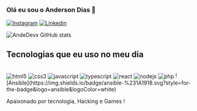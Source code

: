
### Olá eu sou o Anderson Dias 🤙


[![Instagram](https://img.shields.io/badge/Instagram-E4405F?style=for-the-badge&logo=instagram&logoColor=white)](https://instagram.com/andedevx)
[![Linkedin](https://img.shields.io/badge/LinkedIn-0077B5?style=for-the-badge&logo=linkedin&logoColor=white)](https://linkedin.com/in/andeds)



![AndeDevx GitHub stats](https://github-readme-stats.vercel.app/api?username=andedevx&show_icons=true&theme=dracula)



## Tecnologias que eu uso no meu dia

<div style="display: inline_block"><br/>
<img align="center" alt="html5" src="https://img.shields.io/badge/HTML5-E34F26?style=for-the-badge&logo=html5&logoColor=white" />
<img align="center" alt="css3" src="https://img.shields.io/badge/CSS3-1572B6?style=for-the-badge&logo=css3&logoColor=white" />
<img align="center" alt="javascript" src="https://img.shields.io/badge/JavaScript-F7DF1E?style=for-the-badge&logo=javascript&logoColor=black" />
<img align="center" alt="typescript" src="https://img.shields.io/badge/TypeScript-007ACC?style=for-the-badge&logo=typescript&logoColor=white" />
<img align="center" alt="react" src="https://img.shields.io/badge/React-20232A?style=for-the-badge&logo=react&logoColor=61DAFB" />
<img align="center" alt="nodejs" src="https://img.shields.io/badge/Node.js-43853D?style=for-the-badge&logo=node.js&logoColor=white" />
<img align="center" alt="php" src="https://img.shields.io/badge/PHP-777BB4?style=for-the-badge&logo=php&logoColor=white" />
![Ansible](https://img.shields.io/badge/ansible-%231A1918.svg?style=for-the-badge&logo=ansible&logoColor=white)

Apaixonado por tecnologia, Hacking e Games !
